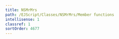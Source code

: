 ```yaml
---
title: NSMrMrs
path: /EJScript/Classes/NSMrMrs/Member functions
intellisense: 1
classref: 1
sortOrder: 4677
---
```





